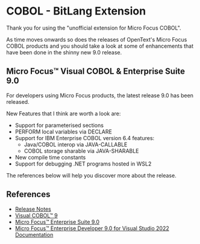 # COBOL - BitLang Extension 

Thank you for using the "unofficial extension for Micro Focus COBOL".

 As time moves onwards so does the releases of OpenText's Micro Focus COBOL products and you should take a look at some of enhancements that have been done in the shinny new 9.0 release.

## Micro Focus™ Visual COBOL & Enterprise Suite 9.0

For developers using Micro Focus products, the latest release 9.0 has been released.

New Features that I think are worth a look are:
 - Support for parameterised sections
 - PERFORM local variables via DECLARE
 - Support for IBM Enterprise COBOL version 6.4 features:
    - Java/COBOL interop via JAVA-CALLABLE
    - COBOL storage sharable via JAVA-SHARABLE
 - New compile time constants
 - Support for debugging .NET programs hosted in WSL2

The references below will help you discover more about the release.

## References

- [Release Notes](https://www.microfocus.com/documentation/enterprise-developer/ed90/mfenterprisedeveloper-vs-90-release-notes.pdf)
- [Visual COBOL™ 9](https://content.microfocus.com/visual-cobol-9)
- [Micro Focus™ Enterprise Suite 9.0](https://content.microfocus.com/enterprise-suite-9)
- [Micro Focus™ Enterprise Developer 9.0 for Visual Studio 2022 Documentation](https://www.microfocus.com/documentation/enterprise-developer/ed90/ED-VS2022/index.html)
